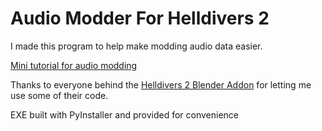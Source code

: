 # Audio Modder For Helldivers 2

I made this program to help make modding audio data easier.

[Mini tutorial for audio modding](https://docs.google.com/document/d/e/2PACX-1vT5mFXlk0iPGF-yoR3hMPrws3iPa4cY5O6PjzLcgz3Jj9vHUh5mYN1P1uWb6QiPA8K5rcvac929icV2/pub)

Thanks to everyone behind the [Helldivers 2 Blender Addon](https://github.com/Boxofbiscuits97/HD2SDK-CommunityEdition) for letting me use some of their code.

EXE built with PyInstaller and provided for convenience
